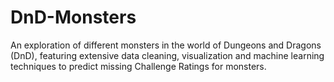 # DnD-Monsters
An exploration of different monsters in the world of Dungeons and Dragons (DnD), featuring extensive data cleaning, visualization and machine learning techniques to predict missing Challenge Ratings for monsters.

